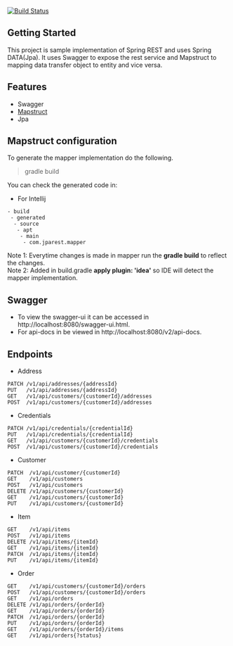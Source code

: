 [![Build Status](https://travis-ci.org/bbarbs/spring-boot-jpa-rest.svg?branch=master)](https://travis-ci.org/bbarbs/spring-boot-jpa-rest)

## Getting Started
This project is sample implementation of Spring REST and uses Spring DATA(Jpa). It uses Swagger to expose the rest service and Mapstruct to mapping data transfer object to entity and vice versa.

## Features
* Swagger
* [Mapstruct](http://mapstruct.org/)
* Jpa

## Mapstruct configuration
To generate the mapper implementation do the following.
> gradle build

You can check the generated code in:
* For Intellij
```
- build
 - generated
  - source
   - apt
    - main
     - com.jparest.mapper
```
Note 1: Everytime changes is made in mapper run the **gradle build** to reflect the changes. 
<br/>
Note 2: Added in build.gradle **apply plugin: 'idea'** so IDE will detect the mapper implementation.

## Swagger
* To view the swagger-ui it can be accessed in http://localhost:8080/swagger-ui.html.
* For api-docs in be viewed in http://localhost:8080/v2/api-docs.

## Endpoints
* Address
```
PATCH /v1/api/addresses/{addressId}
PUT   /v1/api/addresses/{addressId}
GET   /v1/api/customers/{customerId}/addresses
POST  /v1/api/customers/{customerId}/addresses
```
* Credentials
```
PATCH /v1/api/credentials/{credentialId}
PUT   /v1/api/credentials/{credentialId}
GET   /v1/api/customers/{customerId}/credentials
POST  /v1/api/customers/{customerId}/credentials
```
* Customer
```
PATCH  /v1/api/customer/{customerId}
GET    /v1/api/customers
POST   /v1/api/customers
DELETE /v1/api/customers/{customerId}
GET    /v1/api/customers/{customerId}
PUT    /v1/api/customers/{customerId}
```
* Item
```
GET    /v1/api/items
POST   /v1/api/items
DELETE /v1/api/items/{itemId}
GET    /v1/api/items/{itemId}
PATCH  /v1/api/items/{itemId}
PUT    /v1/api/items/{itemId}
```
* Order
```
GET    /v1/api/customers/{customerId}/orders
POST   /v1/api/customers/{customerId}/orders
GET    /v1/api/orders
DELETE /v1/api/orders/{orderId}
GET    /v1/api/orders/{orderId}
PATCH  /v1/api/orders/{orderId}
PUT    /v1/api/orders/{orderId}
GET    /v1/api/orders/{orderId}/items
GET    /v1/api/orders{?status}
```
